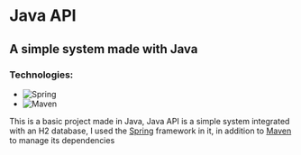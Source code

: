 # Java API

## A simple system made with Java

### Technologies:

-    ![Spring](https://img.shields.io/badge/Spring-11A430?style=for-the-badge&logo=Spring&logoColor=white)
-    ![Maven](https://img.shields.io/badge/Maven-7D1102?style=for-the-badge&logo=ApacheMaven&logoColor=white)

This is a basic project made in Java, Java API is a simple system integrated with an H2 database, I used the <a href="https://spring.io/">Spring</a> framework in it, in addition to <a href="https://maven.apache.org/">Maven</a> to manage its dependencies